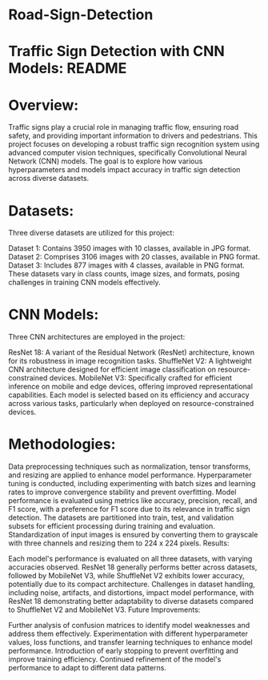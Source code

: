 # Road-Sign-Detection
# Traffic Sign Detection with CNN Models: README

# Overview:

Traffic signs play a crucial role in managing traffic flow, ensuring road safety, and providing important information to drivers and pedestrians. This project focuses on developing a robust traffic sign recognition system using advanced computer vision techniques, specifically Convolutional Neural Network (CNN) models. The goal is to explore how various hyperparameters and models impact accuracy in traffic sign detection across diverse datasets.

# Datasets:

Three diverse datasets are utilized for this project:

Dataset 1: Contains 3950 images with 10 classes, available in JPG format.
Dataset 2: Comprises 3106 images with 20 classes, available in PNG format.
Dataset 3: Includes 877 images with 4 classes, available in PNG format.
These datasets vary in class counts, image sizes, and formats, posing challenges in training CNN models effectively.

# CNN Models:

Three CNN architectures are employed in the project:

ResNet 18: A variant of the Residual Network (ResNet) architecture, known for its robustness in image recognition tasks.
ShuffleNet V2: A lightweight CNN architecture designed for efficient image classification on resource-constrained devices.
MobileNet V3: Specifically crafted for efficient inference on mobile and edge devices, offering improved representational capabilities.
Each model is selected based on its efficiency and accuracy across various tasks, particularly when deployed on resource-constrained devices.

# Methodologies:

Data preprocessing techniques such as normalization, tensor transforms, and resizing are applied to enhance model performance.
Hyperparameter tuning is conducted, including experimenting with batch sizes and learning rates to improve convergence stability and prevent overfitting.
Model performance is evaluated using metrics like accuracy, precision, recall, and F1 score, with a preference for F1 score due to its relevance in traffic sign detection.
The datasets are partitioned into train, test, and validation subsets for efficient processing during training and evaluation.
Standardization of input images is ensured by converting them to grayscale with three channels and resizing them to 224 x 224 pixels.
Results:

Each model's performance is evaluated on all three datasets, with varying accuracies observed.
ResNet 18 generally performs better across datasets, followed by MobileNet V3, while ShuffleNet V2 exhibits lower accuracy, potentially due to its compact architecture.
Challenges in dataset handling, including noise, artifacts, and distortions, impact model performance, with ResNet 18 demonstrating better adaptability to diverse datasets compared to ShuffleNet V2 and MobileNet V3.
Future Improvements:

Further analysis of confusion matrices to identify model weaknesses and address them effectively.
Experimentation with different hyperparameter values, loss functions, and transfer learning techniques to enhance model performance.
Introduction of early stopping to prevent overfitting and improve training efficiency.
Continued refinement of the model's performance to adapt to different data patterns.
